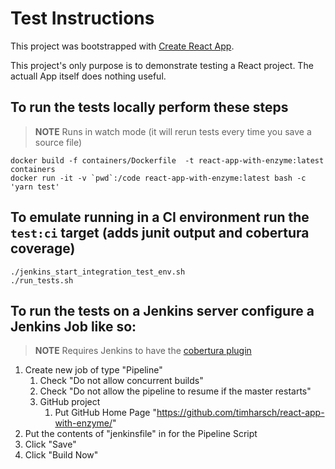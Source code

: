 # Test Instructions

This project was bootstrapped with [Create React App](https://github.com/facebook/create-react-app).

This project's only purpose is to demonstrate testing a React project.  The actuall App itself does nothing useful.

## To run the tests locally perform these steps

>**NOTE** Runs in watch mode (it will rerun tests every time you save a source file)

```shell
docker build -f containers/Dockerfile  -t react-app-with-enzyme:latest containers
docker run -it -v `pwd`:/code react-app-with-enzyme:latest bash -c 'yarn test'
```
## To emulate running in a CI environment run the `test:ci` target (adds junit output and cobertura coverage)

```shell
./jenkins_start_integration_test_env.sh
./run_tests.sh
```

## To run the tests on a Jenkins server configure a Jenkins Job like so:

>**NOTE** Requires Jenkins to have the [cobertura plugin](https://plugins.jenkins.io/cobertura/)

1.  Create new job of type "Pipeline"
    1.  Check "Do not allow concurrent builds"
    2.  Check "Do not allow the pipeline to resume if the master restarts"
    3.  GitHub project
        1.  Put GitHub Home Page "https://github.com/timharsch/react-app-with-enzyme/"
2.  Put the contents of "jenkinsfile" in for the Pipeline Script
3.  Click "Save"
4.  Click "Build Now"
